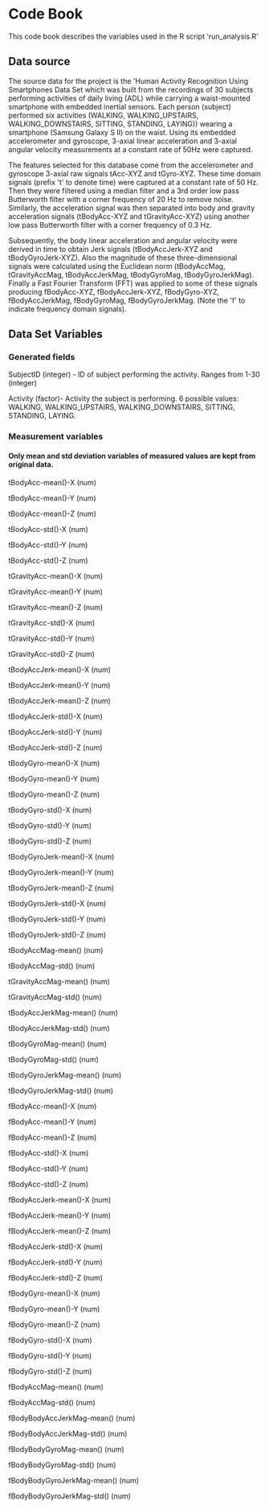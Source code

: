 # Code Book
This code book describes the variables used in the R script 'run_analysis.R'

## Data source
The source data for the project is the 'Human Activity Recognition Using Smartphones Data Set which was built from the recordings of 30 subjects performing activities of daily living (ADL) while carrying a waist-mounted smartphone with embedded inertial sensors. Each person (subject) performed six activities (WALKING, WALKING_UPSTAIRS, WALKING_DOWNSTAIRS, SITTING, STANDING, LAYING)) wearing a smartphone (Samsung Galaxy S II) on the waist. Using its embedded accelerometer and gyroscope, 3-axial linear acceleration and 3-axial angular velocity measurements at a constant rate of 50Hz were captured.

The features selected for this database come from the accelerometer and gyroscope 3-axial raw signals tAcc-XYZ and tGyro-XYZ. These time domain signals (prefix 't' to denote time) were captured at a constant rate of 50 Hz. Then they were filtered using a median filter and a 3rd order low pass Butterworth filter with a corner frequency of 20 Hz to remove noise. Similarly, the acceleration signal was then separated into body and gravity acceleration signals (tBodyAcc-XYZ and tGravityAcc-XYZ) using another low pass Butterworth filter with a corner frequency of 0.3 Hz.

Subsequently, the body linear acceleration and angular velocity were derived in time to obtain Jerk signals (tBodyAccJerk-XYZ and tBodyGyroJerk-XYZ). Also the magnitude of these three-dimensional signals were calculated using the Euclidean norm (tBodyAccMag, tGravityAccMag, tBodyAccJerkMag, tBodyGyroMag, tBodyGyroJerkMag). Finally a Fast Fourier Transform (FFT) was applied to some of these signals producing fBodyAcc-XYZ, fBodyAccJerk-XYZ, fBodyGyro-XYZ, fBodyAccJerkMag, fBodyGyroMag, fBodyGyroJerkMag. (Note the 'f' to indicate frequency domain signals).


## Data Set Variables
### Generated fields

SubjectID (integer) - ID of subject performing the activity. Ranges from 1-30 (integer)

Activity (factor)- Activity the subject is performing. 6 possible values: WALKING, WALKING_UPSTAIRS, WALKING_DOWNSTAIRS, SITTING, STANDING, LAYING.

### Measurement variables
#### Only mean and std deviation variables of measured values are kept from original data. 


tBodyAcc-mean()-X (num)

tBodyAcc-mean()-Y (num)

tBodyAcc-mean()-Z (num)

tBodyAcc-std()-X (num)

tBodyAcc-std()-Y (num)

tBodyAcc-std()-Z (num)

tGravityAcc-mean()-X (num)

tGravityAcc-mean()-Y (num)

tGravityAcc-mean()-Z (num)

tGravityAcc-std()-X (num)

tGravityAcc-std()-Y (num)

tGravityAcc-std()-Z (num)

tBodyAccJerk-mean()-X (num)

tBodyAccJerk-mean()-Y (num)

tBodyAccJerk-mean()-Z (num)

tBodyAccJerk-std()-X (num)

tBodyAccJerk-std()-Y (num)

tBodyAccJerk-std()-Z (num)

tBodyGyro-mean()-X (num)

tBodyGyro-mean()-Y (num)

tBodyGyro-mean()-Z (num)

tBodyGyro-std()-X (num)

tBodyGyro-std()-Y (num)

tBodyGyro-std()-Z (num)

tBodyGyroJerk-mean()-X (num)

tBodyGyroJerk-mean()-Y (num)

tBodyGyroJerk-mean()-Z (num)

tBodyGyroJerk-std()-X (num)

tBodyGyroJerk-std()-Y (num)

tBodyGyroJerk-std()-Z (num)

tBodyAccMag-mean() (num)

tBodyAccMag-std() (num)

tGravityAccMag-mean() (num)

tGravityAccMag-std() (num)

tBodyAccJerkMag-mean() (num)

tBodyAccJerkMag-std() (num)

tBodyGyroMag-mean() (num)

tBodyGyroMag-std() (num)

tBodyGyroJerkMag-mean() (num)

tBodyGyroJerkMag-std() (num)

fBodyAcc-mean()-X (num)

fBodyAcc-mean()-Y (num)

fBodyAcc-mean()-Z (num)

fBodyAcc-std()-X (num)

fBodyAcc-std()-Y (num)

fBodyAcc-std()-Z (num)

fBodyAccJerk-mean()-X (num)

fBodyAccJerk-mean()-Y (num)

fBodyAccJerk-mean()-Z (num)

fBodyAccJerk-std()-X (num)

fBodyAccJerk-std()-Y (num)

fBodyAccJerk-std()-Z (num)

fBodyGyro-mean()-X (num)

fBodyGyro-mean()-Y (num)

fBodyGyro-mean()-Z (num)

fBodyGyro-std()-X (num)

fBodyGyro-std()-Y (num)

fBodyGyro-std()-Z (num)

fBodyAccMag-mean() (num)

fBodyAccMag-std() (num)

fBodyBodyAccJerkMag-mean() (num)

fBodyBodyAccJerkMag-std() (num)

fBodyBodyGyroMag-mean() (num)

fBodyBodyGyroMag-std() (num)

fBodyBodyGyroJerkMag-mean() (num)

fBodyBodyGyroJerkMag-std() (num)
